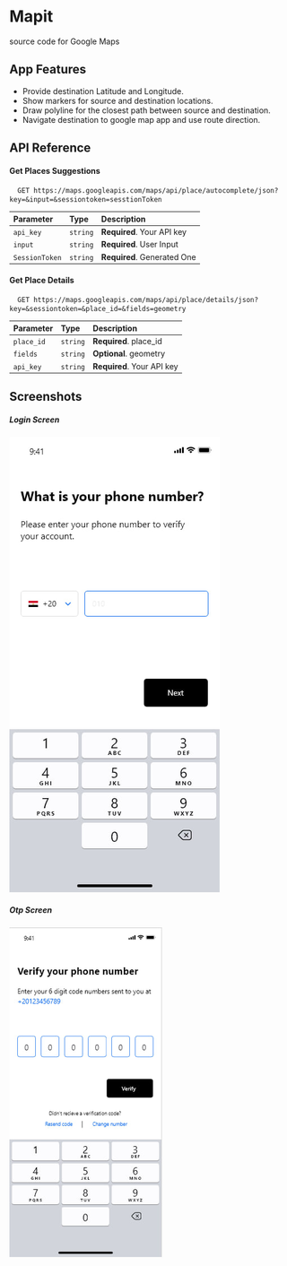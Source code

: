 
# Mapit

source code for Google Maps


## App Features

- Provide destination Latitude and Longitude.
- Show markers for source and destination locations.
- Draw polyline for the closest path between source and destination.
- Navigate destination to google map app and use route direction.


## API Reference

#### Get Places Suggestions

```http
  GET https://maps.googleapis.com/maps/api/place/autocomplete/json?key=&input=&sessiontoken=sesstionToken
```

| Parameter | Type     | Description                |
| :-------- | :------- | :------------------------- |
| `api_key` | `string` | **Required**. Your API key |
| `input` | `string` | **Required**. User Input |
| `SessionToken` | `string` | **Required**. Generated One |

#### Get Place Details

```http
  GET https://maps.googleapis.com/maps/api/place/details/json?key=&sessiontoken=&place_id=&fields=geometry
```

| Parameter | Type     | Description                       |
| :-------- | :------- | :-------------------------------- |
| `place_id`      | `string` | **Required**. place_id  |
| `fields`      | `string` | **Optional**. geometry  |
| `api_key` | `string` | **Required**. Your API key |



## Screenshots
##### Login Screen
![App Screenshot](https://github.com/kareemabdeen/Flutter-Maps/blob/59c3ef9a37f0979278a6cee80fc0d47c642d8d1c/lib/assets/images/login%20screen.jpg)


##### Otp Screen
![App Screenshot](https://github.com/kareemabdeen/Flutter-Maps/blob/59c3ef9a37f0979278a6cee80fc0d47c642d8d1c/lib/assets/images/otp%20screen.jpg)

